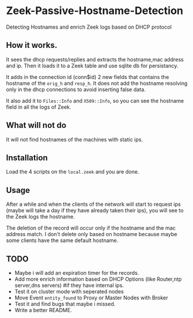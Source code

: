 # Zeek-Passive-Hostname-Detection
Detecting Hostnames and enrich Zeek logs based on DHCP protocol 

## How it works.

It sees the dhcp requests/replies and extracts the hostname,mac address and ip.
Then it loads it to a Zeek table and use sqlite db for persistancy.

It adds in the connection id (conn$id) 2 new fields that contains the hostname of the `orig_h` and `resp_h`. It does not add the 
hostname resolving only in the dhcp connections to avoid inserting false data.

It also add it to `Files::Info` and `X509::Info`, so you can see the hostname field in all the logs of Zeek.

## What will not do

It will not find hostnames of the machines with static ips.

## Installation


Load  the 4 scripts  on the `local.zeek` and you are done. 


## Usage

After a while and when the clients of the network will start to request ips (maybe will take a day if they have already taken their ips), you will see to the Zeek logs the hostname. 

The deletion of the record will occur only if the hostname and the mac address match. I don't delete only based on hostname because maybe some clients have the same default hostname.

## TODO

- Maybe i will add an expiration timer for the records.
- Add more enrich information based on DHCP Options (like Router,ntp server,dns servers) #if they have internal ips.
- Test it on cluster mode with seperated nodes 
- Move Event `entity_found` to Proxy or Master Nodes with Broker
- Test it and find bugs that maybe i missed.
- Write a better README.
